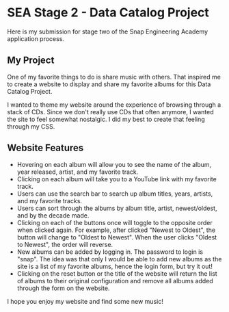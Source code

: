 # SEA Stage 2 - Data Catalog Project

Here is my submission for stage two of the Snap Engineering Academy application process.

## My Project

One of my favorite things to do is share music with others. That inspired me to create a website to display and share my favorite albums for this Data Catalog Project.

I wanted to theme my website around the experience of browsing through a stack of CDs. Since we don't really use CDs that often anymore, I wanted the site to feel somewhat nostalgic. I did my best to create that feeling through my CSS.

## Website Features

- Hovering on each album will allow you to see the name of the album, year released, artist, and my favorite track.
- Clicking on each album will take you to a YouTube link with my favorite track.
- Users can use the search bar to search up album titles, years, artists, and my favorite tracks.
- Users can sort through the albums by album title, artist, newest/oldest, and by the decade made.
- Clicking on each of the buttons once will toggle to the opposite order when clicked again. For example, after clicked "Newest to Oldest", the button will change to "Oldest to Newest". When the user clicks "Oldest to Newest", the order will reverse.
- New albums can be added by logging in. The password to login is "snap". The idea was that only I would be able to add new albums as the site is a list of my favorite albums, hence the login form, but try it out!
- Clicking on the reset button or the title of the website will return the list of albums to their original configuration and remove all albums added through the form on the website.

I hope you enjoy my website and find some new music!
